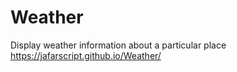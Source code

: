 # Weather
Display weather information about a particular place
https://jafarscript.github.io/Weather/